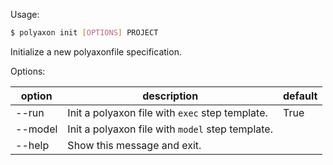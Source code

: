 Usage:

```bash
$ polyaxon init [OPTIONS] PROJECT
```

Initialize a new polyaxonfile specification.

Options:

option | description | default
-------|-------------|---------
  --run | Init a polyaxon file with `exec` step template. | True
  --model | Init a polyaxon file with `model` step template. |
  --help | Show this message and exit. |
